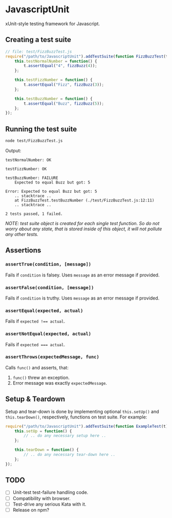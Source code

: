 # JavascriptUnit

xUnit-style testing framework for Javascript.

## Creating a test suite

```javascript
// file: test/FizzBuzzTest.js
require("/path/to/JavascriptUnit").addTestSuite(function FizzBuzzTest(t) {
    this.testNormalNumber = function() {
        t.assertEqual("4", fizzBuzz(4));
    };

    this.testFizzNumber = function() {
        t.assertEqual("Fizz", fizzBuzz(3));
    };

    this.testBuzzNumber = function() {
        t.assertEqual("Buzz", fizzBuzz(5));
    };
});
```

## Running the test suite

```bash
node test/FizzBuzzTest.js
```

Output:

```
testNormalNumber: OK

testFizzNumber: OK

testBuzzNumber: FAILURE
	Expected to equal Buzz but got: 5

Error: Expected to equal Buzz but got: 5
    .. stacktrace ..
    at FizzBuzzTest.testBuzzNumber (./test/FizzBuzzTest.js:12:11)
    .. stacktrace ..

2 tests passed, 1 failed.
```

*NOTE: test suite object is created for each single test function. So do not worry about any state, that is stored inside of this object, it will not pollute any other tests.*

## Assertions

### `assertTrue(condition, [message])`

Fails if `condition` is falsey. Uses `message` as an error message if provided.

### `assertFalse(condition, [message])`

Fails if `condition` is truthy. Uses `message` as an error message if provided.

### `assertEqual(expected, actual)`

Fails if `expected !== actual`.

### `assertNotEqual(expected, actual)`

Fails if `expected === actual`.

### `assertThrows(expectedMessage, func)`

Calls `func()` and asserts, that:

1. `func()` threw an exception.
2. Error message was exactly `expectedMessage`.

## Setup & Teardown

Setup and tear-down is done by implementing optional `this.setUp()` and `this.tearDown()`, respectively, functions on test suite. For example:

```javascript
require("/path/to/JavascriptUnit").addTestSuite(function ExampleTest(t) {
    this.setUp = function() {
        // .. do any necessary setup here ..
    };

    this.tearDown = function() {
        // .. do any necessary tear-down here ..
    };
});
```

## TODO

- [ ] Unit-test test-failure handling code.
- [ ] Compatibility with browser.
- [ ] Test-drive any serious Kata with it.
- [ ] Release on npm?
